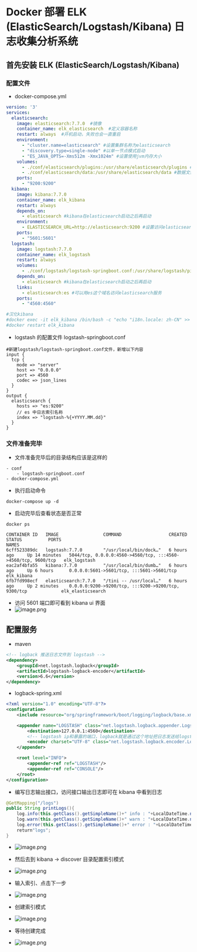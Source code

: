 # Docker 部署 ELK (ElasticSearch/Logstash/Kibana) 日志收集分析系统

## 首先安装 ELK (ElasticSearch/Logstash/Kibana)

### 配置文件

- docker-compose.yml

```yaml
version: '3'
services:
  elasticsearch:
    image: elasticsearch:7.7.0  #镜像
    container_name: elk_elasticsearch  #定义容器名称
    restart: always  #开机启动，失败也会一直重启
    environment:
      - "cluster.name=elasticsearch" #设置集群名称为elasticsearch
      - "discovery.type=single-node" #以单一节点模式启动
      - "ES_JAVA_OPTS=-Xms512m -Xmx1024m" #设置使用jvm内存大小
    volumes:
      - ./conf/elasticsearch/plugins:/usr/share/elasticsearch/plugins #插件文件挂载
      - ./conf/elasticsearch/data:/usr/share/elasticsearch/data #数据文件挂载
    ports:
      - "9200:9200"
  kibana:
    image: kibana:7.7.0
    container_name: elk_kibana
    restart: always
    depends_on:
      - elasticsearch #kibana在elasticsearch启动之后再启动
    environment:
      - ELASTICSEARCH_URL=http://elasticsearch:9200 #设置访问elasticsearch的地址
    ports:
      - "5601:5601"
  logstash:
    image: logstash:7.7.0
    container_name: elk_logstash
    restart: always
    volumes:
      - ./conf/logstash/logstash-springboot.conf:/usr/share/logstash/pipeline/logstash.conf #挂载logstash的配置文件
    depends_on:
      - elasticsearch #kibana在elasticsearch启动之后再启动
    links:
      - elasticsearch:es #可以用es这个域名访问elasticsearch服务
    ports:
      - "4560:4560"

#汉化kibana
#docker exec -it elk_kibana /bin/bash -c "echo "i18n.locale: zh-CN" >> /opt/kibana/config/kibana.yml"
#docker restart elk_kibana
```

- logstash 的配置文件 logstash-springboot.conf

```
#新建logstash/logstash-springboot.conf文件，新增以下内容
input {
  tcp {
    mode => "server"
    host => "0.0.0.0"
    port => 4560
    codec => json_lines
  }
}
output {
  elasticsearch {
    hosts => "es:9200"
    // es 中日志索引名称
    index => "logstash-%{+YYYY.MM.dd}"
  }
}
```

### 文件准备完毕

- 文件准备完毕后的目录结构应该是这样的

```text
- conf
    - logstash-springboot.conf
- docker-compose.yml
```

- 执行启动命令

```shell
docker-compose up -d
```

- 启动完毕后查看状态是否正常

```shell
docker ps

CONTAINER ID   IMAGE                 COMMAND                  CREATED         STATUS          PORTS                                                           NAMES
6cff523389dc   logstash:7.7.0        "/usr/local/bin/dock…"   6 hours ago     Up 14 minutes   5044/tcp, 0.0.0.0:4560->4560/tcp, :::4560->4560/tcp, 9600/tcp   elk_logstash
eac2af4bfa55   kibana:7.7.0          "/usr/local/bin/dumb…"   6 hours ago     Up 6 hours      0.0.0.0:5601->5601/tcp, :::5601->5601/tcp                       elk_kibana
6fb7fd998ecf   elasticsearch:7.7.0   "/tini -- /usr/local…"   6 hours ago     Up 2 minutes    0.0.0.0:9200->9200/tcp, :::9200->9200/tcp, 9300/tcp             elk_elasticsearch
```

- 访问 5601 端口即可看到 kibana ui 界面
- ![image.png](http://tva1.sinaimg.cn/mw690/a760927bgy1gxx3r8wdpgj22yo1mm4qp.jpg)

## 配置服务

- maven

```xml
<!-- logback 推送日志文件到 logstash -->
<dependency>
    <groupId>net.logstash.logback</groupId>
    <artifactId>logstash-logback-encoder</artifactId>
    <version>6.6</version>
</dependency>
```

- logback-spring.xml

```xml
<?xml version="1.0" encoding="UTF-8"?>
<configuration>
    <include resource="org/springframework/boot/logging/logback/base.xml"/>

    <appender name="LOGSTASH" class="net.logstash.logback.appender.LogstashTcpSocketAppender">
        <destination>127.0.0.1:4560</destination>
        <!-- logstash ip和暴露的端口，logback就是通过这个地址把日志发送给logstash -->
        <encoder charset="UTF-8" class="net.logstash.logback.encoder.LogstashEncoder"/>
    </appender>

    <root level="INFO">
        <appender-ref ref="LOGSTASH"/>
        <appender-ref ref="CONSOLE"/>
    </root>
</configuration>
```

- 编写日志输出接口，访问接口输出日志即可在 kibana 中看到日志

```java
@GetMapping("/logs")
public String printLogs(){
    log.info(this.getClass().getSimpleName()+" info : "+LocalDateTime.now().getSecond());
    log.warn(this.getClass().getSimpleName()+" warn : "+LocalDateTime.now().getSecond());
    log.error(this.getClass().getSimpleName()+" error : "+LocalDateTime.now().getSecond());
    return"logs";
}
```

- ![image.png](http://tva1.sinaimg.cn/mw690/a760927bgy1gxx3vog1vaj21wo0eyat4.jpg)

- 然后去到 kibana -> discover 目录配置索引模式
- ![image.png](http://tva1.sinaimg.cn/mw690/a760927bgy1gxx3wru4rlj22yo1mmh8s.jpg)
- 输入索引、点击下一步
- ![image.png](http://tva1.sinaimg.cn/mw690/a760927bgy1gxx3xn07dzj21uo0p8th8.jpg)
- 创建索引模式
- ![image.png](http://tva1.sinaimg.cn/mw690/a760927bgy1gxx3y3qnk9j21u60py47o.jpg)
- 等待创建完成
- ![image.png](http://tva1.sinaimg.cn/mw690/a760927bgy1gxx3yrts50j21tg0b8jug.jpg)
